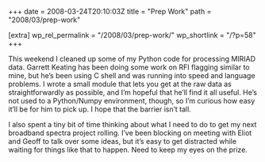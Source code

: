 +++
date = 2008-03-24T20:10:03Z
title = "Prep Work"
path = "2008/03/prep-work"

[extra]
wp_rel_permalink = "/2008/03/prep-work/"
wp_shortlink = "/?p=58"
+++

This weekend I cleaned up some of my Python code for processing MIRIAD data.
Garrett Keating has been doing some work on RFI flagging similar to mine, but
he’s been using C shell and was running into speed and language problems. I
wrote a small module that lets you get at the raw data as straightforwardly as
possible, and I’m hopeful that he’ll find it all useful. He’s not used to a
Python/Numpy environment, though, so I’m curious how easy it’ll be for him to
pick up. I hope that the barrier isn’t tall.

I also spent a tiny bit of time thinking about what I need to do to get my
next broadband spectra project rolling. I’ve been blocking on meeting with
Eliot and Geoff to talk over some ideas, but it’s easy to get distracted while
waiting for things like that to happen. Need to keep my eyes on the prize.
